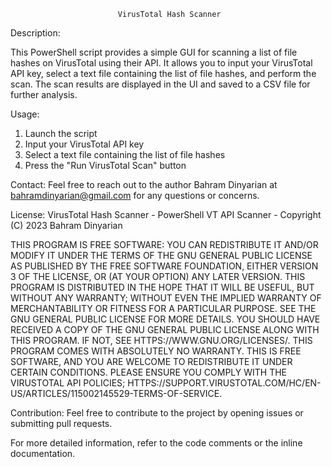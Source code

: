							VirusTotal Hash Scanner
Description:

This PowerShell script provides a simple GUI for scanning a list of file hashes on VirusTotal using their API. It allows you to input your VirusTotal API key, select a text file containing the list of file hashes, and perform the scan. The scan results are displayed in the UI and saved to a CSV file for further analysis.

Usage:
1. Launch the script
2. Input your VirusTotal API key
3. Select a text file containing the list of file hashes
4. Press the "Run VirusTotal Scan" button
    
Contact:	Feel free to reach out to the author Bahram Dinyarian at bahramdinyarian@gmail.com for any questions or concerns.

License:	VirusTotal Hash Scanner - PowerShell VT API Scanner - Copyright (C) 2023 Bahram Dinyarian

THIS PROGRAM IS FREE SOFTWARE: YOU CAN REDISTRIBUTE IT AND/OR MODIFY IT UNDER THE TERMS OF THE GNU GENERAL PUBLIC LICENSE AS PUBLISHED BY THE FREE SOFTWARE FOUNDATION, EITHER VERSION 3 OF THE LICENSE, OR (AT YOUR OPTION) ANY LATER VERSION. THIS PROGRAM IS DISTRIBUTED IN THE HOPE THAT IT WILL BE USEFUL, BUT WITHOUT ANY WARRANTY; WITHOUT EVEN THE IMPLIED WARRANTY OF MERCHANTABILITY OR FITNESS FOR A PARTICULAR PURPOSE. SEE THE GNU GENERAL PUBLIC LICENSE FOR MORE DETAILS. YOU SHOULD HAVE RECEIVED A COPY OF THE GNU GENERAL PUBLIC LICENSE ALONG WITH THIS PROGRAM. IF NOT, SEE HTTPS://WWW.GNU.ORG/LICENSES/. THIS PROGRAM COMES WITH ABSOLUTELY NO WARRANTY. THIS IS FREE SOFTWARE, AND YOU ARE WELCOME TO REDISTRIBUTE IT UNDER CERTAIN CONDITIONS. PLEASE ENSURE YOU COMPLY WITH THE VIRUSTOTAL API POLICIES; HTTPS://SUPPORT.VIRUSTOTAL.COM/HC/EN-US/ARTICLES/115002145529-TERMS-OF-SERVICE.
 
Contribution:	Feel free to contribute to the project by opening issues or submitting pull requests.

For more detailed information, refer to the code comments or the inline documentation.
